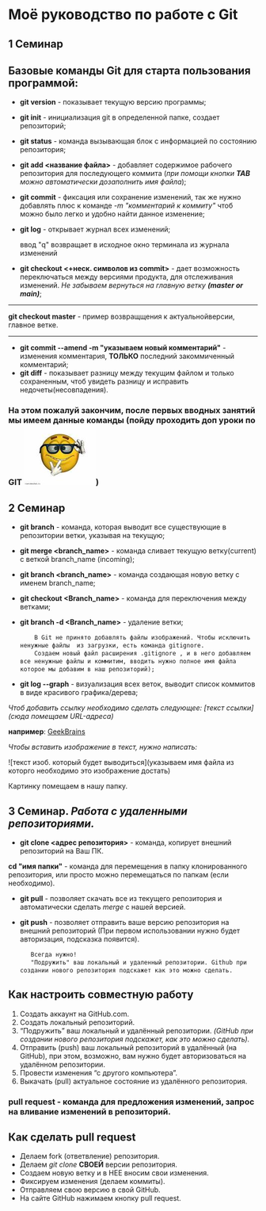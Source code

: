 # Моё руководство по работе с Git
 
## **1 Семинар**
## Базовые команды Git для старта пользования программой:
* **git version** - показывает текущую версию программы;
* **git init** - инициализация git  в определенной папке, создает репозиторий;

*  **git status** - команда вызывающая блок с информацией по состоянию репозитория;
*  **git add <название файла>** - добавляет содержимое рабочего репозитория для последующего коммита (*при помощи кнопки **TAB** можно автоматически дозаполнить имя файла*);
* **git commit** - фиксация или сохранение изменений, так же нужно добавлять плюс к команде _-m "комментарий к коммиту"_ чтоб можно было легко и удобно найти данное изменение;
*  **git log** - открывает журнал всех изменений;

    ввод "q" возвращает в исходное окно терминала из журнала изменений 
* **git checkout <+неск. символов из commit>** - дает возможность переключаться между версиями продукта, для отслеживания изменений. _Не забываем вернуться на главную ветку **(master or main)**_;
***
 **git checkout master** - пример возвращщения к актуальнойверсии, главное ветке.
 ***
 * **git commit --amend -m "указываем новый комментарий"** -  изменения комментария, **ТОЛЬКО** последний закоммиченный комментарий;
 * **git diff** - показывает разницу между текущим файлом и только сохраненным, чтоб увидеть разницу и исправить недочеты(несовпадения).

 ### На этом пожалуй закончим, после первых вводных занятий мы имеем данные команды (пойду проходить доп уроки по GIT ![smile](Smile.jpg))
 

 ## **2 Семинар**

* **git branch** - команда, которая выводит все существующие в репозитории ветки, указывая на текущую;

* **git merge <branch_name>** - команда сливает текущую ветку(current) с веткой branch_name (incoming);

* **git branch <branch_name>** - команда создающая новую ветку с именем branch_name;
* **git checkout <Branch_name>** - команда для переключения между ветками;
* **git branch -d <Branch_name>** - удаление ветки;

          В Git не принято добавлять файлы изображений. Чтобы исключить ненужные файлы  из загрузки, есть команда gitignore.
          Создаем новый файл расширения .gitignore , и в него добавляем все ненужные файлы и коммитим, вводить нужно полное имя файла которое мы добавим в наш репозиторий);

* **git log --graph** - визуализация всех веток, выводит список коммитов в виде красивого графика/дерева;

_Чтоб добавить ссылку необходимо сделать следующее:
[текст ссылки](сюда помещаем URL-адреса)_

**например**: [GeekBrains](https://gb.ru)

_Чтобы вставить изображение в текст, нужно написать:_ 

![текст изоб. который будет выводиться](указываем имя файла из которго необходимо это изображение достать)

Картинку помещаем в нашу папку.

## **3 Семинар. *Работа с удаленными репозиториями.***
* **git clone <адрес репозитория>** - команда, копирует внешний репозиторий на Ваш ПК.

**cd "имя папки"** - команда для перемещения в папку клонированного репозитория, или просто можно перемещаться по папкам (если необходимо).

* **git pull** - позволяет скачать все из текущего репозитория и автоматически сделать *merge* с нашей версией.
* **git push** - позволяет отправить ваше версию репозитория на внешний репозиторий (При первом использовании нужно будет авторизация, подсказка появится).

         Всегда нужно!
         "Подружить" ваш локальный и удаленный репозитории. Github при создании нового репозитория подскажет как это можно сделать.

## Как настроить совместную работу

1. Создать аккаунт на GitHub.com.
2. Создать локальный репозиторий.
3. “Подружить” ваш локальный и удалённый репозитории. _(GitHub при создании нового репозитория подскажет, как это можно сделать)._
4. Отправить (push) ваш локальный репозиторий в удалённый (на GitHub), при этом, возможно, вам нужно будет авторизоваться на удалённом репозитории.
5. Провести изменения “с другого компьютера”.
6. Выкачать (pull) актуальное состояние из удалённого репозитория.

### **pull request** - команда для предложения изменений, запрос на вливание изменений в репозиторий.

## Как сделать pull request
* Делаем fork (ответвление) репозитория.
* Делаем *git clone* **СВОЕЙ** версии репозитория.
* Создаем новую ветку и в НЕЕ вносим свои изменения.
* Фиксируем изменения (делаем коммиты).
* Отправляем свою версию в свой GitHub.
* На сайте GitHub нажимаем кнопку pull request.